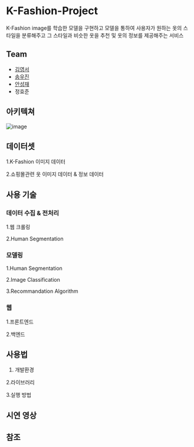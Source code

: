 # K-Fashion-Project

K-Fashion image를 학습한 모델을 구현하고 모델을 통하여 사용자가 원하는 옷의 스타일을 분류해주고
그 스타일과 비슷한 옷을 추천 및 옷의 정보를 제공해주는 서비스


## Team

* [김영서](https://github.com/dudtjakdl)
* [송우진](https://github.com/woojinsong)
* [안성재](https://github.com/sammy0329)
* 정효준

## 아키텍쳐

![image](https://user-images.githubusercontent.com/38833676/178092665-c8d58d26-1801-446e-8ab8-2421dc42f4a9.png)

## 데이터셋

1.K-Fashion 이미지 데이터

2.쇼핑몰관련 옷 이미지 데이터 & 정보 데이터

## 사용 기술

### 데이터 수집 & 전처리
1.웹 크롤링


2.Human Segmentation


### 모델링
1.Human Segmentation

2.Image Classification

3.Recommandation Algorithm 

### 웹

1.프론트엔드

2.백엔드

## 사용법

1. 개발환경

2.라이브러리

3.실행 방법

## 시연 영상


## 참조
